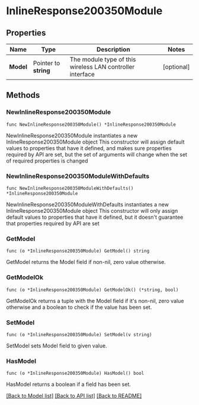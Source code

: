 # InlineResponse200350Module

## Properties

Name | Type | Description | Notes
------------ | ------------- | ------------- | -------------
**Model** | Pointer to **string** | The module type of this wireless LAN controller interface | [optional] 

## Methods

### NewInlineResponse200350Module

`func NewInlineResponse200350Module() *InlineResponse200350Module`

NewInlineResponse200350Module instantiates a new InlineResponse200350Module object
This constructor will assign default values to properties that have it defined,
and makes sure properties required by API are set, but the set of arguments
will change when the set of required properties is changed

### NewInlineResponse200350ModuleWithDefaults

`func NewInlineResponse200350ModuleWithDefaults() *InlineResponse200350Module`

NewInlineResponse200350ModuleWithDefaults instantiates a new InlineResponse200350Module object
This constructor will only assign default values to properties that have it defined,
but it doesn't guarantee that properties required by API are set

### GetModel

`func (o *InlineResponse200350Module) GetModel() string`

GetModel returns the Model field if non-nil, zero value otherwise.

### GetModelOk

`func (o *InlineResponse200350Module) GetModelOk() (*string, bool)`

GetModelOk returns a tuple with the Model field if it's non-nil, zero value otherwise
and a boolean to check if the value has been set.

### SetModel

`func (o *InlineResponse200350Module) SetModel(v string)`

SetModel sets Model field to given value.

### HasModel

`func (o *InlineResponse200350Module) HasModel() bool`

HasModel returns a boolean if a field has been set.


[[Back to Model list]](../README.md#documentation-for-models) [[Back to API list]](../README.md#documentation-for-api-endpoints) [[Back to README]](../README.md)


